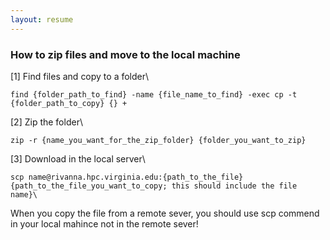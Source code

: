 ```yaml
---
layout: resume
---
```


### How to zip files and move to the local machine

[1] Find files and copy to a folder\
```
find {folder_path_to_find} -name {file_name_to_find} -exec cp -t {folder_path_to_copy} {} +
```

[2] Zip the folder\
```
zip -r {name_you_want_for_the_zip_folder} {folder_you_want_to_zip}
```

[3] Download in the local server\
```
scp name@rivanna.hpc.virginia.edu:{path_to_the_file} {path_to_the_file_you_want_to_copy; this should include the file name}\
```

When you copy the file from a remote sever, you should use scp commend in your local mahince not in the remote sever!
